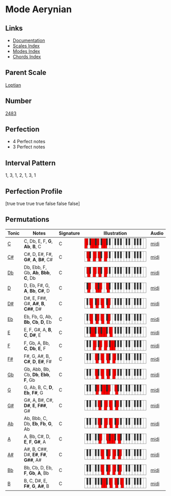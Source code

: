 # Mode Aerynian

## Links

- [Documentation](index.md)
- [Scales Index](Scales.md)
- [Modes Index](Modes.md)
- [Chords Index](Chords.md)

## Parent Scale

[Loptian](ScaleLoptian.md)

## Number

[2483](https://ianring.com/musictheory/scales/2483)

## Perfection

- 4 Perfect notes
- 3 Perfect notes

## Interval Pattern

1, 3, 1, 2, 1, 3, 1

## Perfection Profile

[true true true true false false false]

## Permutations

| Tonic | Notes | Signature | Illustration | Audio |
|-------|-------|-----------|--------------|-------|
| [C](ModeCNaturalAerynian.md) | C, Db, E, F, **G**, **Ab**, **B**, C | C | ![CNaturalAerynian](ModeCNaturalAerynian.png) | [midi](https://github.com/edipermadi/music/blob/main/docs/ModeCNaturalAerynian.mid?raw=true) |
| [C#](ModeCSharpAerynian.md) | C#, D, E#, F#, **G#**, **A**, **B#**, C# | C | ![CSharpAerynian](ModeCSharpAerynian.png) | [midi](https://github.com/edipermadi/music/blob/main/docs/ModeCSharpAerynian.mid?raw=true) |
| [Db](ModeDFlatAerynian.md) | Db, Ebb, F, Gb, **Ab**, **Bbb**, **C**, Db | C | ![DFlatAerynian](ModeDFlatAerynian.png) | [midi](https://github.com/edipermadi/music/blob/main/docs/ModeDFlatAerynian.mid?raw=true) |
| [D](ModeDNaturalAerynian.md) | D, Eb, F#, G, **A**, **Bb**, **C#**, D | C | ![DNaturalAerynian](ModeDNaturalAerynian.png) | [midi](https://github.com/edipermadi/music/blob/main/docs/ModeDNaturalAerynian.mid?raw=true) |
| [D#](ModeDSharpAerynian.md) | D#, E, F##, G#, **A#**, **B**, **C##**, D# | C | ![DSharpAerynian](ModeDSharpAerynian.png) | [midi](https://github.com/edipermadi/music/blob/main/docs/ModeDSharpAerynian.mid?raw=true) |
| [Eb](ModeEFlatAerynian.md) | Eb, Fb, G, Ab, **Bb**, **Cb**, **D**, Eb | C | ![EFlatAerynian](ModeEFlatAerynian.png) | [midi](https://github.com/edipermadi/music/blob/main/docs/ModeEFlatAerynian.mid?raw=true) |
| [E](ModeENaturalAerynian.md) | E, F, G#, A, **B**, **C**, **D#**, E | C | ![ENaturalAerynian](ModeENaturalAerynian.png) | [midi](https://github.com/edipermadi/music/blob/main/docs/ModeENaturalAerynian.mid?raw=true) |
| [F](ModeFNaturalAerynian.md) | F, Gb, A, Bb, **C**, **Db**, **E**, F | C | ![FNaturalAerynian](ModeFNaturalAerynian.png) | [midi](https://github.com/edipermadi/music/blob/main/docs/ModeFNaturalAerynian.mid?raw=true) |
| [F#](ModeFSharpAerynian.md) | F#, G, A#, B, **C#**, **D**, **E#**, F# | C | ![FSharpAerynian](ModeFSharpAerynian.png) | [midi](https://github.com/edipermadi/music/blob/main/docs/ModeFSharpAerynian.mid?raw=true) |
| [Gb](ModeGFlatAerynian.md) | Gb, Abb, Bb, Cb, **Db**, **Ebb**, **F**, Gb | C | ![GFlatAerynian](ModeGFlatAerynian.png) | [midi](https://github.com/edipermadi/music/blob/main/docs/ModeGFlatAerynian.mid?raw=true) |
| [G](ModeGNaturalAerynian.md) | G, Ab, B, C, **D**, **Eb**, **F#**, G | C | ![GNaturalAerynian](ModeGNaturalAerynian.png) | [midi](https://github.com/edipermadi/music/blob/main/docs/ModeGNaturalAerynian.mid?raw=true) |
| [G#](ModeGSharpAerynian.md) | G#, A, B#, C#, **D#**, **E**, **F##**, G# | C | ![GSharpAerynian](ModeGSharpAerynian.png) | [midi](https://github.com/edipermadi/music/blob/main/docs/ModeGSharpAerynian.mid?raw=true) |
| [Ab](ModeAFlatAerynian.md) | Ab, Bbb, C, Db, **Eb**, **Fb**, **G**, Ab | C | ![AFlatAerynian](ModeAFlatAerynian.png) | [midi](https://github.com/edipermadi/music/blob/main/docs/ModeAFlatAerynian.mid?raw=true) |
| [A](ModeANaturalAerynian.md) | A, Bb, C#, D, **E**, **F**, **G#**, A | C | ![ANaturalAerynian](ModeANaturalAerynian.png) | [midi](https://github.com/edipermadi/music/blob/main/docs/ModeANaturalAerynian.mid?raw=true) |
| [A#](ModeASharpAerynian.md) | A#, B, C##, D#, **E#**, **F#**, **G##**, A# | C | ![ASharpAerynian](ModeASharpAerynian.png) | [midi](https://github.com/edipermadi/music/blob/main/docs/ModeASharpAerynian.mid?raw=true) |
| [Bb](ModeBFlatAerynian.md) | Bb, Cb, D, Eb, **F**, **Gb**, **A**, Bb | C | ![BFlatAerynian](ModeBFlatAerynian.png) | [midi](https://github.com/edipermadi/music/blob/main/docs/ModeBFlatAerynian.mid?raw=true) |
| [B](ModeBNaturalAerynian.md) | B, C, D#, E, **F#**, **G**, **A#**, B | C | ![BNaturalAerynian](ModeBNaturalAerynian.png) | [midi](https://github.com/edipermadi/music/blob/main/docs/ModeBNaturalAerynian.mid?raw=true) |
